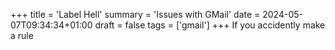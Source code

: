 +++
title = 'Label Hell'
summary = 'Issues with GMail'
date = 2024-05-07T09:34:34+01:00
draft = false
tags = ['gmail']
+++
If you accidently make a rule
